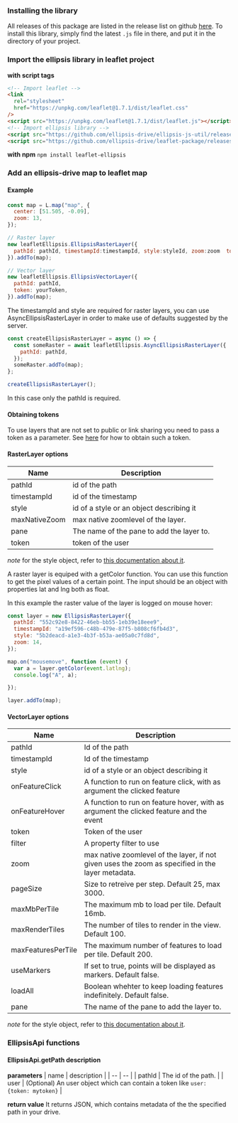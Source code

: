 ### Installing the library

All releases of this package are listed in the release list on github [here](https://github.com/ellipsis-drive-internal/leaflet-package/releases). To install this library, simply find the latest `.js` file in there, and put it in the directory of your project.

### Import the ellipsis library in leaflet project

**with script tags**

```html
<!-- Import leaflet -->
<link
  rel="stylesheet"
  href="https://unpkg.com/leaflet@1.7.1/dist/leaflet.css"
/>
<script src="https://unpkg.com/leaflet@1.7.1/dist/leaflet.js"></script>
<!-- Import ellipsis library -->
<script src="https://github.com/ellipsis-drive/ellipsis-js-util/releases/download/1.1.0/ellipsis-js-util-1.1.0.js"></script>
<script src="https://github.com/ellipsis-drive/leaflet-package/releases/download/3.1.0/leaflet-ellipsis-3.1.0.js"></script>
```

**with npm**
`npm install leaflet-ellipsis`

### Add an ellipsis-drive map to leaflet map

#### Example

```js
const map = L.map("map", {
  center: [51.505, -0.09],
  zoom: 13,
});

// Raster layer
new leafletEllipsis.EllipsisRasterLayer({
  pathId: pathId, timestampId:timestampId, style:styleId, zoom:zoom  token: yourToken,
}).addTo(map);

// Vector layer
new leafletEllipsis.EllipsisVectorLayer({
  pathId: pathId,
  token: yourToken,
}).addTo(map);
```

The timestampId and style are required for raster layers, you can use AsyncEllipsisRasterLayer in order to make use of defaults suggested by the server.

```js
const createEllipsisRasterLayer = async () => {
  const someRaster = await leafletEllipsis.AsyncEllipsisRasterLayer({
    pathId: pathId,
  });
  someRaster.addTo(map);
};

createEllipsisRasterLayer();
```
In this case only the pathId is required.

#### Obtaining tokens
To use layers that are not set to public or link sharing you need to pass a token as a parameter. See [here](https://docs.ellipsis-drive.com/developers/authentication-options) for how to obtain such a token.

#### RasterLayer options

| Name        | Description                              |
| ----------- | ---------------------------------------- |
| pathId      | id of the path                           |
| timestampId | id of the timestamp                      |
| style       | id of a style or an object describing it |
| maxNativeZoom     | max native zoomlevel of the layer.   |
| pane     | The name of the pane to add the layer to.   |
| token       | token of the user                        |

_note_ for the style object, refer to [this documentation about it](https://docs.ellipsis-drive.com/developers/api-v3/path-raster/styles/add-style).

A raster layer is equiped with a getColor function. You can use this function to get the pixel values of a certain point. The input should be an object with properties lat and lng both as float.

In this example the raster value of the layer is logged on mouse hover:

```js
const layer = new EllipsisRasterLayer({
  pathId: "552c92e8-8422-46eb-bb55-1eb39e18eee9",
  timestampId: "a19ef596-c48b-479e-87f5-b808cf6fb4d3",
  style: "5b2deacd-a1e3-4b3f-b53a-ae05a0c7fd8d",
  zoom: 14,
});

map.on("mousemove", function (event) {
  var a = layer.getColor(event.latlng);
  console.log("A", a);

});

layer.addTo(map);
```

#### VectorLayer options

| Name               | Description                                                              |
| ------------------ | ------------------------------------------------------------------------ |
| pathId            | Id of the path                                                          |
| timestampId            | Id of the timestamp                                                          |
| style       | id of a style or an object describing it |
| onFeatureClick     | A function to run on feature click, with as argument the clicked feature |
| onFeatureHover     | A function to run on feature hover, with as argument the clicked feature and the event              |
| token              | Token of the user                                                        |
| filter             | A property filter to use                                                 |
| zoom            | max native zoomlevel of the layer, if not given uses the zoom as specified in the layer metadata.                                   |
| pageSize           | Size to retreive per step. Default 25, max 3000.                         |
| maxMbPerTile       | The maximum mb to load per tile. Default 16mb.                           |
| maxRenderTiles    | The number of tiles to render in the view. Default 100.                       |
| maxFeaturesPerTile | The maximum number of features to load per tile. Default 200.            |
| useMarkers         | If set to true, points will be displayed as markers. Default false.      |
| loadAll      | Boolean whehter to keep loading features indefinitely. Default false.   |
| pane     | The name of the pane to add the layer to.   |


_note_ for the style object, refer to [this documentation about it](https://docs.ellipsis-drive.com/developers/api-v3/path-vector/styles/add-style).


### EllipsisApi functions


#### EllipsisApi.getPath description

**parameters**
| name | description |
| -- | -- |
| pathId | The id of the path. |
| user | (Optional) An user object which can contain a token like `user: {token: mytoken}` |

**return value**
It returns JSON, which contains metadata of the the specified path in your drive.
